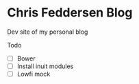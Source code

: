 Chris Feddersen Blog
======
Dev site of my personal blog

Todo

- [ ] Bower
- [ ] Install inuit modules
- [ ] Lowfi mock